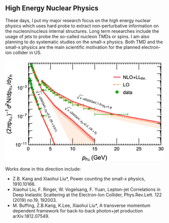 ## High Energy Nuclear Physics

These days, I put my major research focus on the high energy nuclear physics which uses hard probe to extract non-perturbative information on the nucleon/nucleus internal structures. Long term researches include the usage of jets to probe the so-called nucleon TMDs or spins. I am also planning to do systematic studies on the small-x physics. Both TMD and the small-x physics are the main scientific motivation for the planned electron-ion collider in US. 

![small-x](nuclear/small-x-res.png)

Works done in this direction include:

- Z.B. Kang and Xiaohui Liu*, Power counting the small-x physics, 1910.10166. 
- Xiaohui Liu, F. Ringer, W. Vogelsang, F. Yuan, Lepton-jet Correlations in Deep Inelastic Scattering at the Electron-Ion Collider, Phys.Rev.Lett. 122 (2019) no.19, 192003.
- M. Buffing, Z.B.Kang, K.Lee, Xiaohui Liu*, A transverse momentum dependent framework for back-to-back photon+jet production
arXiv:1812.07549.



